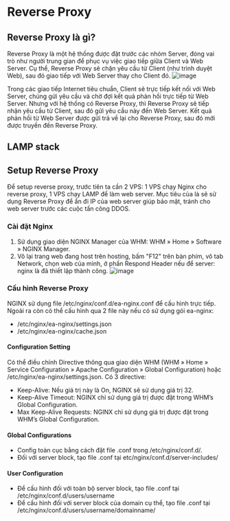 # Reverse Proxy
## Reverse Proxy là gì?
Reverse Proxy là một hệ thống được đặt trước các nhóm Server, đóng vai trò như người trung gian để phục vụ việc giao tiếp giữa Client và Web Server. Cụ thể, Reverse Proxy sẽ chặn yêu cầu từ Client (như trình duyệt Web), sau đó giao tiếp với Web Server thay cho Client đó.
![image](https://github.com/user-attachments/assets/2b1942a1-6eb2-46bc-9f3e-2594544d7846)

Trong các giao tiếp Internet tiêu chuẩn, Client sẽ trực tiếp kết nối với Web Server, chúng gửi yêu cầu và chờ đợi kết quả phản hồi trực tiếp từ Web Server. Nhưng với hệ thống có Reverse Proxy, thì Reverse Proxy sẽ tiếp nhận yêu cầu từ Client, sau đó gửi yêu cầu này đến Web Server. Kết quả phản hồi từ Web Server được gửi trả về lại cho Reverse Proxy, sau đó mới được truyền đến Reverse Proxy.
## LAMP stack
## Setup Reverse Proxy
Để setup reverse proxy, trước tiên ta cần 2 VPS: 1 VPS chạy Nginx cho reverse proxy, 1 VPS chạy LAMP để làm web server. Mục tiêu của là sẽ sử dụng Reverse Proxy để ẩn đi IP của web server giúp bảo mật, tránh cho web server trước các cuộc tấn công DDOS.
### Cài đặt Nginx
1. Sử dụng giao diện NGINX Manager của WHM: WHM » Home » Software » NGINX Manager.
2. Vô lại trang web đang host trên hosting, bấm "F12" trên bàn phím, vô tab Network, chọn web của mình, ở phần Respond Header nếu để server: nginx là đã thiết lập thành công.
![image](https://github.com/user-attachments/assets/ebf6a8a1-83d9-4f35-8ee8-1237228cdf25)
### Cấu hình Reverse Proxy
NGINX sử dụng file /etc/nginx/conf.d/ea-nginx.conf để cấu hình trực tiếp. Ngoài ra còn có thể cấu hình qua 2 file này nếu có sử dụng gói ea-nginx:
* /etc/nginx/ea-nginx/settings.json
* /etc/nginx/ea-nginx/cache.json
#### Configuration Setting
Có thể điều chỉnh Directive thông qua giao diện WHM (WHM » Home » Service Configuration » Apache Configuration » Global Configuration) hoặc /etc/nginx/ea-nginx/settings.json. Có 3 directive:
* Keep-Alive: Nếu giá trị này là On, NGINX sẽ sử dụng giá trị 32.
* Keep-Alive Timeout: NGINX chỉ sử dụng giá trị được đặt trong WHM’s Global Configuration.
* Max Keep-Alive Requests: NGINX chỉ sử dụng giá trị được đặt trong WHM’s Global Configuration.
#### Global Configurations
* Config toàn cục bằng cách đặt file .conf trong /etc/nginx/conf.d/.
* Đối với server block, tạo file .conf tại etc/nginx/conf.d/server-includes/ 
#### User Configuration
* Để cấu hình đối với toàn bộ server block, tạo file .conf tại /etc/nginx/conf.d/users/username
* Để cấu hình đối với server block của domain cụ thể, tạo file .conf tại /etc/nginx/conf.d/users/username/domainname/
